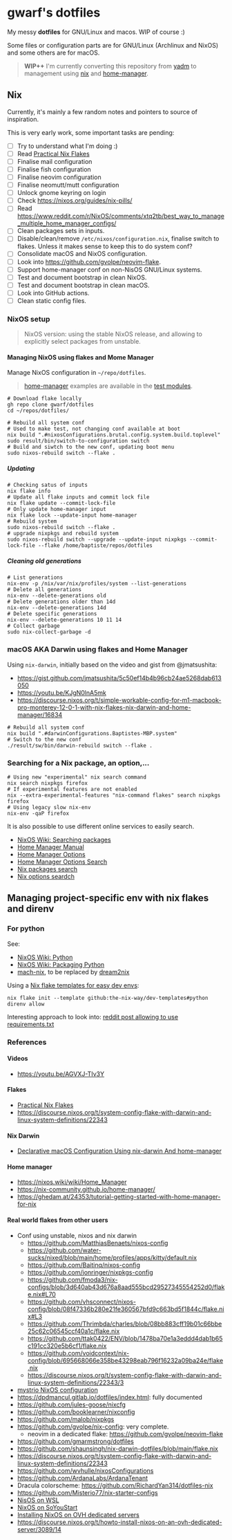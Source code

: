 # gwarf's dotfiles

My messy **dotfiles** for GNU/Linux and macos. WIP of course :)

Some files or configuration parts are for GNU/Linux (Archlinux and NixOS) and
some others are for macOS.

> **WIP++** I'm currently converting this repository from [yadm](#yadm) to
> management using [nix](#nix) and
> [home-manager](https://nix-community.github.io/home-manager/).

## Nix

Currently, it's mainly a few random notes and pointers to source of inspiration.

This is very early work, some important tasks are pending:

- [ ] Try to understand what I'm doing :)
- [ ] Read [Practical Nix Flakes](https://serokell.io/blog/practical-nix-flakes)
- [ ] Finalise mail configuration
- [ ] Finalise fish configuration
- [ ] Finalise neovim configuration
- [ ] Finalise neomutt/mutt configuration
- [ ] Unlock gnome keyring on login
- [ ] Check https://nixos.org/guides/nix-pills/
- [ ] Read
      https://www.reddit.com/r/NixOS/comments/xtq2tb/best_way_to_manage_multiple_home_manager_configs/
- [ ] Clean packages sets in inputs.
- [ ] Disable/clean/remove `/etc/nixos/configuration.nix`, finalise switch to
      flakes. Unless it makes sense to keep this to do system conf?
- [ ] Consolidate macOS and NixOS configuration.
- [ ] Look into https://github.com/gvolpe/neovim-flake.
- [ ] Support home-manager conf on non-NisOS GNU/Linux systems.
- [ ] Test and document bootstrap in clean NixOS.
- [ ] Test and document bootstrap in clean macOS.
- [ ] Look into GitHub actions.
- [ ] Clean static config files.

### NixOS setup

> NixOS version: using the stable NixOS release, and allowing to explicitly
> select packages from unstable.

#### Managing NixOS using flakes and Mome Manager

Manage NixOS configuration in `~/repo/dotfiles`.

> [home-manager](https://nix-community.github.io/home-manager/) examples are
> available in the
> [test modules](https://github.com/nix-community/home-manager/blob/master/tests/modules/programs).

```shell
# Download flake locally
gh repo clone gwarf/dotfiles
cd ~/repos/dotfiles/
```

```shell
# Rebuild all system conf
# Used to make test, not changing conf available at boot
nix build ".#nixosConfigurations.brutal.config.system.build.toplevel"
sudo result/bin/switch-to-configuration switch
# Build and siwtch to the new conf, updating boot menu
sudo nixos-rebuild switch --flake .
```

##### Updating

```shell
# Checking satus of inputs
nix flake info
# Update all flake inputs and commit lock file
nix flake update --commit-lock-file
# Only update home-manager input
nix flake lock --update-input home-manager
# Rebuild system
sudo nixos-rebuild switch --flake .
# upgrade nixpkgs and rebuild system
sudo nixos-rebuild switch --upgrade --update-input nixpkgs --commit-lock-file --flake /home/baptiste/repos/dotfiles
```

##### Cleaning old generations

```shell
# List generations
nix-env -p /nix/var/nix/profiles/system --list-generations
# Delete all generations
nix-env --delete-generations old
# Delete generations older than 14d
nix-env --delete-generations 14d
# Delete specific generations
nix-env --delete-generations 10 11 14
# Collect garbage
sudo nix-collect-garbage -d
```

### macOS AKA Darwin using flakes and Home Manager

Using `nix-darwin`, initially based on the video and gist from @jmatsushita:

- https://gist.github.com/jmatsushita/5c50ef14b4b96cb24ae5268dab613050
- https://youtu.be/KJgN0lnA5mk
- https://discourse.nixos.org/t/simple-workable-config-for-m1-macbook-pro-monterey-12-0-1-with-nix-flakes-nix-darwin-and-home-manager/16834

```shell
# Rebuild all system conf
nix build ".#darwinConfigurations.Baptistes-MBP.system"
# Switch to the new conf
./result/sw/bin/darwin-rebuild switch --flake .
```

### Searching for a Nix package, an option,...

```shell
# Using new "experimental" nix search command
nix search nixpkgs firefox
# If experimental features are not enabled
nix --extra-experimental-features "nix-command flakes" search nixpkgs firefox
# Using legacy slow nix-env
nix-env -qaP firefox
```

It is also possible to use different online services to easily search.

- [NixOS Wiki: Searching packages](https://nixos.wiki/wiki/Searching_packages)
- [Home Manager Manual](https://nix-community.github.io/home-manager/)
- [Home Manager Options](https://nix-community.github.io/home-manager/options.html)
- [Home Manager Options Search](https://mipmip.github.io/home-manager-option-search/)
- [Nix packages search](https://search.nixos.org/packages)
- [Nix options seardch](https://search.nixos.org/options)

## Managing project-specific env with nix flakes and direnv

### For python

See:
- [NixOS Wiki: Python](https://nixos.wiki/wiki/Python)
- [NixOS Wiki: Packaging Python](https://nixos.wiki/wiki/Packaging/Python)
- [mach-nix](https://github.com/DavHau/mach-nix), to be replaced by [dream2nix](https://github.com/nix-community/dream2nix)

Using a [Nix flake templates for easy dev envs](https://github.com/the-nix-way/dev-templates):
```shell
nix flake init --template github:the-nix-way/dev-templates#python
direnv allow
```

Interesting approach to look into:
[reddit post allowing to use requirements.txt](https://www.reddit.com/r/NixOS/comments/q71v0e/comment/hgn4sar/?utm_source=share&utm_medium=web2x&context=3)

### References

#### Videos

- https://youtu.be/AGVXJ-TIv3Y

#### Flakes

- [Practical Nix Flakes](https://serokell.io/blog/practical-nix-flakes)
- https://discourse.nixos.org/t/system-config-flake-with-darwin-and-linux-system-definitions/22343

#### Nix Darwin

- [Declarative macOS Configuration Using nix-darwin And home-manager](https://xyno.space/post/nix-darwin-introduction)

#### Home manager

- https://nixos.wiki/wiki/Home_Manager
- https://nix-community.github.io/home-manager/
- https://ghedam.at/24353/tutorial-getting-started-with-home-manager-for-nix

#### Real world flakes from other users

- Conf using unstable, nixos and nix darwin
  - https://github.com/MatthiasBenaets/nixos-config
  - https://github.com/water-sucks/nixed/blob/main/home/profiles/apps/kitty/default.nix
  - https://github.com/Baitinq/nixos-config
  - https://github.com/jonringer/nixpkgs-config
  - https://github.com/fmoda3/nix-configs/blob/3d640ab43d676a8aad555bcd29527345554252d0/flake.nix#L70
  - https://github.com/vhsconnect/nixos-config/blob/08f47336b280e21fe360567bfd9c663bd5f1844c/flake.nix#L3
  - https://github.com/Thrimbda/charles/blob/08bb883cff19b01c66bbe25c62c06545ccf40a1c/flake.nix
  - https://github.com/ttak0422/ENV/blob/1478ba70e1a3eddd4dab1b65c191cc320e5b6cf1/flake.nix
  - https://github.com/voidcontext/nix-config/blob/695668066e358be43298eab796f16232a09ba24e/flake.nix
  - https://discourse.nixos.org/t/system-config-flake-with-darwin-and-linux-system-definitions/22343/3
- [mystrio NixOS configuration](https://sr.ht/~misterio/nix-config/)
- https://dpdmancul.gitlab.io/dotfiles/index.html: fully documented
- https://github.com/jules-goose/nixcfg
- https://github.com/booklearner/nixconfig
- https://github.com/malob/nixpkgs
- https://github.com/gvolpe/nix-config: very complete.
  - neovim in a dedicated flake: https://github.com/gvolpe/neovim-flake
- https://github.com/gmarmstrong/dotfiles
- https://github.com/shaunsingh/nix-darwin-dotfiles/blob/main/flake.nix
- https://discourse.nixos.org/t/system-config-flake-with-darwin-and-linux-system-definitions/22343
- https://github.com/wvhulle/nixosConfigurations
- https://github.com/ArdanaLabs/ArdanaTenant
- Dracula colorscheme: https://github.com/RichardYan314/dotfiles-nix
- https://github.com/Misterio77/nix-starter-configs
- [NisOS on WSL](https://github.com/nix-community/NixOS-WSL)
- [NixOS on SoYouStart](https://web.archive.org/web/20160829180041/http://aborsu.github.io/2015/09/26/Install%20NixOS%20on%20So%20You%20Start%20dedicated%20server/)
- [Installing NixOS on OVH dedicated servers](https://web.archive.org/web/20210125195352/https://www.srid.ca/137ae172.html)
- https://discourse.nixos.org/t/howto-install-nixos-on-an-ovh-dedicated-server/3089/14
